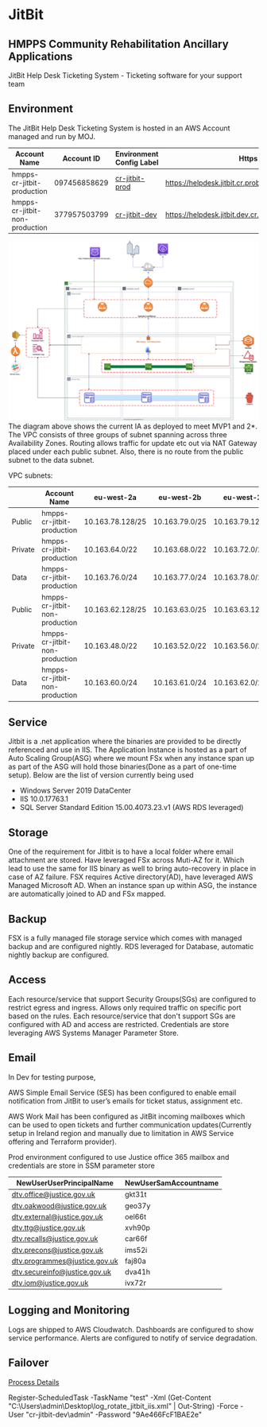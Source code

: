 # JitBit
## HMPPS Community Rehabilitation Ancillary Applications

JitBit Help Desk Ticketing System - Ticketing software for your support team

## Environment

The JitBit Help Desk Ticketing System is hosted in an AWS Account managed and run by MOJ.


|   Account Name      	| Account ID       	| Environment Config Label 	| Https Endpoint | Http Endpoint |
|--------- 	|------------------	|----------------	|----------------	| ----------------	| 
| hmpps-cr-jitbit-production	| 097456858629 	| [cr-jitbit-prod](https://github.com/ministryofjustice/hmpps-env-configs/tree/master/cr-jitbit-prod) 	| https://helpdesk.jitbit.cr.probation.service.justice.gov.uk/  |  http://helpdesk.jitbit.cr.probation.service.justice.gov.uk/ |
| hmpps-cr-jitbit-non-production    | 377957503799   	| [cr-jitbit-dev](https://github.com/ministryofjustice/hmpps-env-configs/tree/master/cr-jitbit-dev) 	| https://helpdesk.jitbit.dev.cr.probation.service.justice.gov.uk | http://helpdesk.jitbit.dev.cr.probation.service.justice.gov.uk/ |



![ia-diagram](./diagrams/JitBit_Community_Rehabilitation_Ancillary_Applications.svg)
The diagram above shows the current IA as deployed to meet MVP1 and 2*. The VPC consists of three groups of subnet spanning across three Availability Zones. Routing allows traffic for update etc out via NAT Gateway placed under each public subnet. Also, there is no route from the public subnet to the data subnet.

VPC subnets:

|         	| Account Name                    | eu-west-2a       	| eu-west-2b     	| eu-west-2c      	|
|---------	|-------------------------------- |------------------	|----------------	|------------------	|
| Public  	| hmpps-cr-jitbit-production      | 10.163.78.128/25	| 10.163.79.0/25	| 10.163.79.128/25 	|
| Private 	| hmpps-cr-jitbit-production      | 10.163.64.0/22  	| 10.163.68.0/22 	| 10.163.72.0/22   	|
| Data    	| hmpps-cr-jitbit-production      | 10.163.76.0/24   	| 10.163.77.0/24 	| 10.163.78.0/25   	|
| Public  	| hmpps-cr-jitbit-non-production  | 10.163.62.128/25 	| 10.163.63.0/25 	| 10.163.63.128/25 	|
| Private 	| hmpps-cr-jitbit-non-production  | 10.163.48.0/22  	| 10.163.52.0/22 	| 10.163.56.0/22   	|
| Data    	| hmpps-cr-jitbit-non-production  | 10.163.60.0/24  	| 10.163.61.0/24 	| 10.163.62.0/25   	|

## Service

Jitbit is a .net application where the binaries are provided to be directly referenced and use in IIS. The Application Instance is hosted as a part of Auto Scaling Group(ASG) where we mount FSx when any instance span up as part of the ASG will hold those binaries(Done as a part of one-time setup). 
Below are the list of version currently being used  
* Windows Server 2019 DataCenter
* IIS 10.0.17763.1
* SQL Server Standard Edition 15.00.4073.23.v1 (AWS RDS leveraged)

## Storage

One of the requirement for Jitbit is to have a local folder where email attachment are stored. Have leveraged FSx across Muti-AZ for it. Which lead to use the same for IIS binary as well to bring auto-recovery in place in case of AZ failure.
FSX requires Active directory(AD), have leveraged AWS Managed Microsoft AD. When an instance span  up within ASG, the instance are automatically joined to AD and FSx mapped.

## Backup

FSX is a fully managed file storage service which comes with managed backup and are configured nightly.
RDS leveraged for Database, automatic nightly backup are configured.

## Access

Each resource/service that support Security Groups(SGs) are configured to restrict egress and ingress. Allows only required traffic on specific port based on the rules.
Each resource/service that don't support SGs are configured with AD and access are restricted.
Credentials are store leveraging AWS Systems Manager Parameter Store.

## Email

In Dev for testing purpose,

AWS Simple Email Service (SES) has been configured to enable email notification from JitBit to user’s emails for ticket status, assignment etc.

AWS Work Mail has been configured as JitBit incoming mailboxes which can be used to open tickets and further communication updates(Currently setup in Ireland region and manually due to limitation in AWS Service offering and Terraform provider). 

Prod environment configured to use Justice office 365 mailbox and credentials are store in SSM parameter store

| NewUserUserPrincipalName      | NewUserSamAccountname |
| ----------------------------- | --------------------- |
| dtv.office@justice.gov.uk     | gkt31t                |
| dtv.oakwood@justice.gov.uk    | geo37y                |
| dtv.external@justice.gov.uk   | oel66t                |
| dtv.ttg@justice.gov.uk        | xvh90p                |
| dtv.recalls@justice.gov.uk    | car66f                |
| dtv.precons@justice.gov.uk    | ims52i                |
| dtv.programmes@justice.gov.uk | faj80a                |
| dtv.secureinfo@justice.gov.uk | dva41h                |
| dtv.iom@justice.gov.uk        | ivx72r                |

## Logging and Monitoring

Logs are shipped to AWS Cloudwatch. Dashboards are configured to show service performance. Alerts are configured to notify of service degradation.

## Failover

[Process Details](https://dsdmoj.atlassian.net/wiki/spaces/DAM/pages/3540025345/Failover)


Register-ScheduledTask -TaskName "test" -Xml (Get-Content "C:\Users\admin\Desktop\log_rotate_jitbit_iis.xml" | Out-String) -Force -User "cr-jitbit-dev\admin" -Password "9Ae466FcF1BAE2e"

